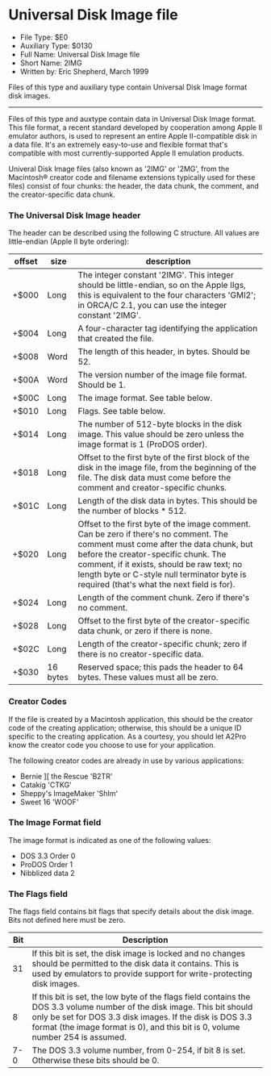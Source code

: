 Universal Disk Image file
=========================

- File Type: $E0
- Auxiliary Type: $0130
- Full Name: Universal Disk Image file
- Short Name: 2IMG
- Written by: Eric Shepherd,  March 1999

Files of this type and auxiliary type contain Universal Disk Image format disk images.

---

Files of this type and auxtype contain data in Universal Disk Image format. This file format, a recent standard developed by cooperation among Apple II emulator authors, is used to represent an entire Apple II-compatible disk in a data file. It's an extremely easy-to-use and flexible format that's compatible with most currently-supported Apple II emulation products.

Univeral Disk Image files (also known as '2IMG' or '2MG', from the Macintosh® creator code and filename extensions typically used for these files) consist of four chunks: the header, the data chunk, the comment, and the creator-specific data chunk.

### The Universal Disk Image header ###

The header can be described using the following C structure. All values are little-endian (Apple II byte ordering):

offset | size | description
------ | ---- | -----------
+$000  | Long |  The integer constant '2IMG'. This integer should be little-endian, so on the Apple IIgs, this is equivalent to the four characters 'GMI2'; in ORCA/C 2.1, you can use the integer constant '2IMG'.
+$004  | Long |  A four-character tag identifying the application that created the file.
+$008  | Word |  The length of this header, in bytes. Should be 52.
+$00A  | Word |  The version number of the image file format. Should be 1.
+$00C  | Long |  The image format. See table below.
+$010  | Long |  Flags. See table below.
+$014  | Long |  The number of 512-byte blocks in the disk image. This value should be zero unless the image format is 1 (ProDOS order).
+$018  | Long |  Offset to the first byte of the first block of the disk in the image file, from the beginning of the file. The disk data must come before the comment and creator-specific chunks.
+$01C  | Long |  Length of the disk data in bytes. This should be the number of blocks * 512.
+$020  | Long |  Offset to the first byte of the image comment. Can be zero if there's no comment. The comment must come after the data chunk, but before the creator-specific chunk. The comment, if it exists, should be raw text; no length byte or C-style null terminator byte is required (that's what the next field is for).
+$024  | Long |  Length of the comment chunk. Zero if there's no comment.
+$028  | Long |  Offset to the first byte of the creator-specific data chunk, or zero if there is none.
+$02C  | Long |  Length of the creator-specific chunk; zero if there is no creator-specific data.
+$030  | 16 bytes |  Reserved space; this pads the header to 64 bytes. These values must all be zero.


### Creator Codes ###

If the file is created by a Macintosh application, this should be the creator code of the creating application; otherwise, this should be a unique ID specific to the creating application. As a courtesy, you should let A2Pro know the creator code you choose to use for your application.

The following creator codes are already in use by various applications:

- Bernie ][ the Rescue  'B2TR'
- Catakig               'CTKG'
- Sheppy's ImageMaker   'ShIm'
- Sweet 16              'WOOF'


### The Image Format field ###

The image format is indicated as one of the following values:

- DOS 3.3 Order   0
- ProDOS Order    1
- Nibblized data  2


### The Flags field ###

The flags field contains bit flags that specify details about the disk image. Bits not defined here must be zero.

Bit | Description
--- | -----------
31  | If this bit is set, the disk image is locked and no changes should be permitted to the disk data it contains. This is used by emulators to provide support for write-protecting disk images.
8   | If this bit is set, the low byte of the flags field contains the DOS 3.3 volume number of the disk image. This bit should only be set for DOS 3.3 disk images. If the disk is DOS 3.3 format (the image format is 0), and this bit is 0, volume number 254 is assumed.
7-0 | The DOS 3.3 volume number, from 0-254, if bit 8 is set. Otherwise these bits should be 0.

